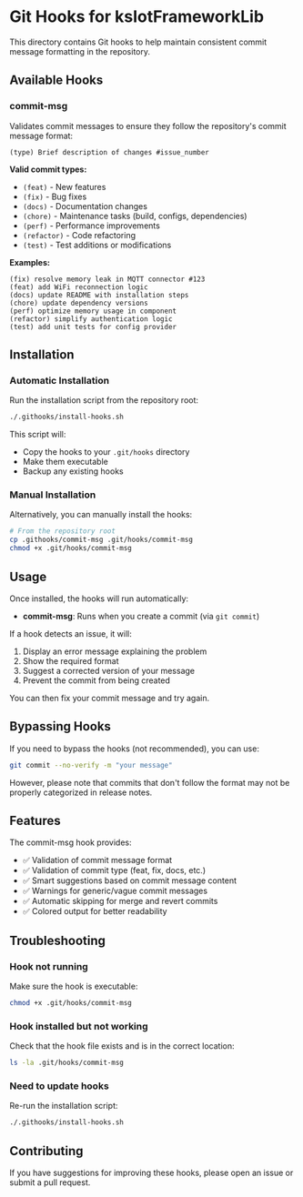 # Git Hooks for ksIotFrameworkLib

This directory contains Git hooks to help maintain consistent commit message formatting in the repository.

## Available Hooks

### commit-msg

Validates commit messages to ensure they follow the repository's commit message format:

```
(type) Brief description of changes #issue_number
```

**Valid commit types:**
- `(feat)` - New features
- `(fix)` - Bug fixes
- `(docs)` - Documentation changes
- `(chore)` - Maintenance tasks (build, configs, dependencies)
- `(perf)` - Performance improvements
- `(refactor)` - Code refactoring
- `(test)` - Test additions or modifications

**Examples:**
```
(fix) resolve memory leak in MQTT connector #123
(feat) add WiFi reconnection logic
(docs) update README with installation steps
(chore) update dependency versions
(perf) optimize memory usage in component
(refactor) simplify authentication logic
(test) add unit tests for config provider
```

## Installation

### Automatic Installation

Run the installation script from the repository root:

```bash
./.githooks/install-hooks.sh
```

This script will:
- Copy the hooks to your `.git/hooks` directory
- Make them executable
- Backup any existing hooks

### Manual Installation

Alternatively, you can manually install the hooks:

```bash
# From the repository root
cp .githooks/commit-msg .git/hooks/commit-msg
chmod +x .git/hooks/commit-msg
```

## Usage

Once installed, the hooks will run automatically:

- **commit-msg**: Runs when you create a commit (via `git commit`)

If a hook detects an issue, it will:
1. Display an error message explaining the problem
2. Show the required format
3. Suggest a corrected version of your message
4. Prevent the commit from being created

You can then fix your commit message and try again.

## Bypassing Hooks

If you need to bypass the hooks (not recommended), you can use:

```bash
git commit --no-verify -m "your message"
```

However, please note that commits that don't follow the format may not be properly categorized in release notes.

## Features

The commit-msg hook provides:

- ✅ Validation of commit message format
- ✅ Validation of commit type (feat, fix, docs, etc.)
- ✅ Smart suggestions based on commit message content
- ✅ Warnings for generic/vague commit messages
- ✅ Automatic skipping for merge and revert commits
- ✅ Colored output for better readability

## Troubleshooting

### Hook not running

Make sure the hook is executable:
```bash
chmod +x .git/hooks/commit-msg
```

### Hook installed but not working

Check that the hook file exists and is in the correct location:
```bash
ls -la .git/hooks/commit-msg
```

### Need to update hooks

Re-run the installation script:
```bash
./.githooks/install-hooks.sh
```

## Contributing

If you have suggestions for improving these hooks, please open an issue or submit a pull request.
